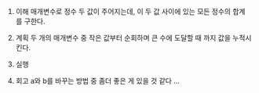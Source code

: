 1. 이해
매개변수로 정수 두 값이 주어지는데, 이 두 값 사이에 있는 모든 정수의 합계를 구한다.

2. 계획
두 개의 매개변수 중 작은 값부터 순회하며 큰 수에 도달할 때 까지 값을 누적시킨다.

3. 실행

4. 회고
a와 b를 바꾸는 방법 중 좀더 좋은 게 있을 것 같다 ...
